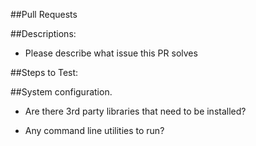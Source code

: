 ##Pull Requests

<!--- When you submit a pull request to the project repository, it should provide all of the following information. -->

##Descriptions:

* Please describe what issue this PR solves


<!--- Please provide clarity to any potentially complex code. -->


<!--- Explain reasons behind organizational or architectual decisions you made. -->


<!--- Give context to what feature you were completing so that your teammate has a mental model before looking at the code. -->


##Steps to Test:

<!--- What steps are necessary to test the code. -->


##System configuration.


* Are there 3rd party libraries that need to be installed?


* Any command line utilities to run?


<!--- If there is a UI component, give clear instructions for steps to perform in the UI, and what they should expect to see as the outcome of those steps. -->
